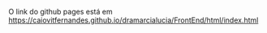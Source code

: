 O link do github pages está em https://caiovitfernandes.github.io/dramarcialucia/FrontEnd/html/index.html